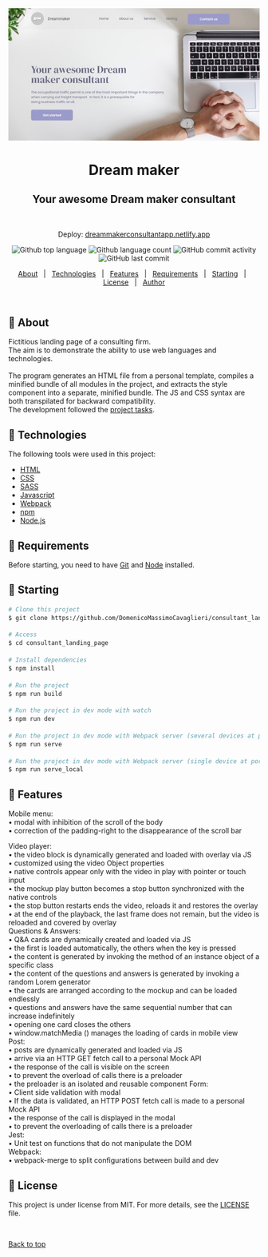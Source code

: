 <div align="center" id="top"> 
  <img src="https://raw.githubusercontent.com/DomenicoMassimoCavaglieri/consultant_landing_page/dev/src/assets/images/open_graph_image.jpg" alt="Consultant_landing_page" />
  <h1 align="center">Dream maker</h1>
  <h2 align="center">Your awesome Dream maker consultant</h2>

  &#xa0;
  <p>Deploy:
  <a href="https://dreammakerconsultantapp.netlify.app/?">dreammakerconsultantapp.netlify.app</a>
</div>


<p align="center">
  <img alt="Github top language" src="https://img.shields.io/github/languages/top/DomenicoMassimoCavaglieri/consultant_landing_page?color=56BEB8">

  <img alt="Github language count" src="https://img.shields.io/github/languages/count/DomenicoMassimoCavaglieri/consultant_landing_page?color=56BEB8">

  <img alt="GitHub commit activity" src="https://img.shields.io/github/commit-activity/w/DomenicoMassimoCavaglieri/consultant_landing_page">

  <img alt="GitHub last commit" src="https://img.shields.io/github/last-commit/DomenicoMassimoCavaglieri/consultant_landing_page">
</p>


<p align="center">
  <a href="#pushpin-about">About</a> &#xa0; | &#xa0; 
  <a href="#pushpin-technologies">Technologies</a> &#xa0; | &#xa0;
  <a href="#pushpin-features">Features</a> &#xa0; | &#xa0;
  <a href="#pushpin-requirements">Requirements</a> &#xa0; | &#xa0;
  <a href="#pushpin-starting">Starting</a> &#xa0; | &#xa0;
  <a href="#memo-license">License</a> &#xa0; | &#xa0;
  <a href="https://github.com/DomenicoMassimoCavaglieri" target="_blank">Author</a>
</p>

<br>

## :pushpin: About ##

Fictitious landing page of a consulting firm.<br>
The aim is to demonstrate the ability to use web languages and technologies.<br>
<br>
The program generates an HTML file from a personal template, compiles a minified bundle of all modules in the project, and extracts the style component into a separate, minified bundle. The JS and CSS syntax are both transpilated for backward compatibility.<br>
The development followed the <a href="https://github.com/DomenicoMassimoCavaglieri/consultant_landing_page/projects/1" target="_blank">project tasks</a>.

## :pushpin: Technologies ##

The following tools were used in this project:

- [HTML](https://html.spec.whatwg.org/multipage/)
- [CSS](https://www.w3.org/Style/CSS/)
- [SASS](https://sass-lang.com/)
- [Javascript](https://www.ecma-international.org/publications-and-standards/standards/ecma-262/)
- [Webpack](https://webpack.js.org/)
- [npm](https://docs.npmjs.com/)
- [Node.js](https://nodejs.org/en/)


## :pushpin: Requirements ##

Before starting, you need to have [Git](https://git-scm.com) and [Node](https://nodejs.org/en/) installed.

## :pushpin: Starting ##

```bash
# Clone this project
$ git clone https://github.com/DomenicoMassimoCavaglieri/consultant_landing_page.git

# Access
$ cd consultant_landing_page

# Install dependencies
$ npm install 

# Run the project
$ npm run build

# Run the project in dev mode with watch
$ npm run dev

# Run the project in dev mode with Webpack server (several devices at port 3000)
$ npm run serve

# Run the project in dev mode with Webpack server (single device at port 8080)
$ npm run serve_local
```


## :pushpin: Features ##

Mobile menu:<br>
• modal with inhibition of the scroll of the body<br>
• correction of the padding-right to the disappearance of the scroll bar<br>

Video player:<br>
• the video block is dynamically generated and loaded with overlay via JS<br>
• customized using the video Object properties<br>
• native controls appear only with the video in play with pointer or touch input<br>
• the mockup play button becomes a stop button synchronized with the native controls<br>
• the stop button restarts ends the video, reloads it and restores the overlay<br>
• at the end of the playback, the last frame does not remain, but the video is reloaded and covered by overlay<br>
Questions & Answers:<br>
• Q&A cards are dynamically created and loaded via JS<br>
• the first is loaded automatically, the others when the key is pressed<br>
• the content is generated by invoking the method of an instance object of a specific class<br>
• the content of the questions and answers is generated by invoking a random Lorem generator<br>
• the cards are arranged according to the mockup and can be loaded endlessly<br>
• questions and answers have the same sequential number that can increase indefinitely<br>
• opening one card closes the others<br>
• window.matchMedia () manages the loading of cards in mobile view<br>
Post:<br>
• posts are dynamically generated and loaded via JS<br>
• arrive via an HTTP GET fetch call to a personal Mock API<br>
• the response of the call is visible on the screen<br>
• to prevent the overload of calls there is a preloader<br>
• the preloader is an isolated and reusable component
Form:<br>
• Client side validation with modal<br>
• If the data is validated, an HTTP POST fetch call is made to a personal Mock API<br>
• the response of the call is displayed in the modal<br>
• to prevent the overloading of calls there is a preloader<br>
Jest:<br>
• Unit test on functions that do not manipulate the DOM<br>
Webpack:<br>
• webpack-merge to split configurations between build and dev<br>


## :memo: License ##

This project is under license from MIT. For more details, see the [LICENSE](LICENSE.md) file.




&#xa0;

<a href="#top">Back to top</a>
